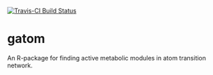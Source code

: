 [![Travis-CI Build Status](https://travis-ci.org/ctlab/gatom.svg?branch=master)](https://travis-ci.org/ctlab/gatom)


# gatom

An R-package for finding active metabolic modules in atom transition network. 
